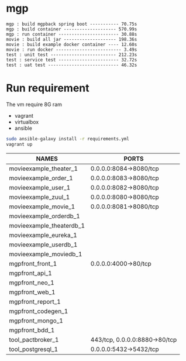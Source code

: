 # mgp

```
mgp : build mgpback spring boot ----------- 70.75s
mgp : build container -------------------- 570.99s
mgp : run container ----------------------- 30.88s
movie : build all jar -------------------- 198.36s
movie : build example docker container ---- 12.60s
movie : run docker ------------------------- 3.49s
test : unit test ------------------------- 212.23s
test : service test ----------------------- 32.72s
test : uat test --------------------------- 46.32s
```

# Run requirement
The vm require 8G ram
- vagrant
- virtualbox
- ansible
```sh
sudo ansible-galaxy install -r requirements.yml
vagrant up
```

|NAMES                        |PORTS                         |
|-----------------------------|------------------------------|
|movieexample_theater_1       |0.0.0.0:8084->8080/tcp        |
|movieexample_order_1         |0.0.0.0:8083->8080/tcp        |
|movieexample_user_1          |0.0.0.0:8082->8080/tcp        |
|movieexample_zuul_1          |0.0.0.0:8080->8080/tcp        |
|movieexample_movie_1         |0.0.0.0:8081->8080/tcp        |
|movieexample_orderdb_1       |                              |
|movieexample_theaterdb_1     |                              |
|movieexample_eureka_1        |                              |
|movieexample_userdb_1        |                              |
|movieexample_moviedb_1       |                              |
|mgpfront_front_1             |0.0.0.0:4000->80/tcp          |
|mgpfront_api_1               |                              |
|mgpfront_neo_1               |                              |
|mgpfront_web_1               |                              |
|mgpfront_report_1            |                              |
|mgpfront_codegen_1           |                              |
|mgpfront_mongo_1             |                              |
|mgpfront_bdd_1               |                              |
|tool_pactbroker_1            |443/tcp, 0.0.0.0:8880->80/tcp |
|tool_postgresql_1            |0.0.0.0:5432->5432/tcp        |
